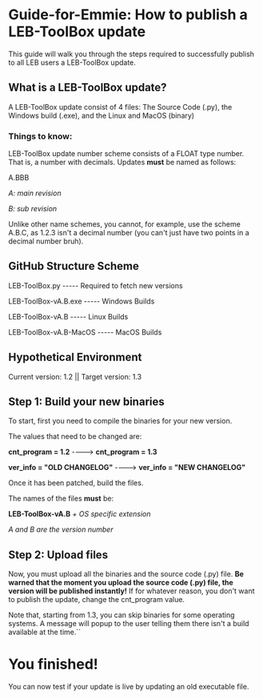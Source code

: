 # Guide-for-Emmie: How to publish a LEB-ToolBox update
This guide will walk you through the steps required to successfully publish to all LEB users a LEB-ToolBox update.


## What is a LEB-ToolBox update?
A LEB-ToolBox update consist of 4 files: The Source Code (.py), the Windows build (.exe), and the Linux and MacOS (binary)


### Things to know:
LEB-ToolBox update number scheme consists of a FLOAT type number. That is, a number with decimals.
Updates __must__ be named as follows:

A.BBB


_A: main revision_

_B: sub revision_

Unlike other name schemes, you cannot, for example, use the scheme A.B.C, as 1.2.3 isn't a decimal number (you can't just have two points in a decimal number bruh).


## GitHub Structure Scheme
LEB-ToolBox.py  -----  Required to fetch new versions

LEB-ToolBox-vA.B.exe  -----  Windows Builds

LEB-ToolBox-vA.B  -----  Linux Builds

LEB-ToolBox-vA.B-MacOS  -----  MacOS Builds


## Hypothetical Environment
Current version: 1.2  ||  Target version: 1.3

## Step 1: Build your __new__ binaries
To start, first you need to compile the binaries for your new version.

The values that need to be changed are:

__cnt_program = 1.2__ ----> __cnt_program = 1.3__

__ver_info = "OLD CHANGELOG"__ ----> __ver_info = "NEW CHANGELOG"__

Once it has been patched, build the files.

The names of the files __must__ be:

__LEB-ToolBox-vA.B__ _+ OS specific extension_

_A and B are the version number_


## Step 2: Upload files
Now, you must upload all the binaries and the source code (.py) file.
__Be warned that the moment you upload the source code (.py) file, the version will be published instantly!__
If for whatever reason, you don't want to publish the update, change the cnt_program value.

Note that, starting from 1.3, you can skip binaries for some operating systems. A message will popup to the user telling them there isn't a build available at the time.``


# You finished!
You can now test if your update is live by updating an old executable file.
